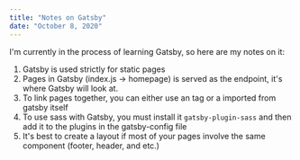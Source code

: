 ```yaml
---
title: "Notes on Gatsby"
date: "October 8, 2020"
---
```


I'm currently in the process of learning Gatsby, so here are my notes on it:

1. Gatsby is used strictly for static pages
2. Pages in Gatsby (index.js → homepage) is served as the endpoint, it's where Gatsby will look at.
3. To link pages together, you can either use an <a> tag or a <Link> imported from gatsby itself
4. To use sass with Gatsby, you must install it `gatsby-plugin-sass` and then add it to the plugins in the gatsby-config file
5. It's best to create a layout if most of your pages involve the same component (footer, header, and etc.)